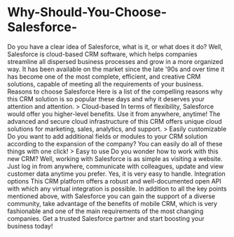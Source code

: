 # Why-Should-You-Choose-Salesforce-
Do you have a clear idea of ​​Salesforce, what is it, or what does it do? Well, Salesforce is cloud-based CRM software, which helps companies streamline all dispersed business processes and grow in a more organized way. It has been available on the market since the late '90s and over time it has become one of the most complete, efficient, and creative CRM solutions, capable of meeting all the requirements of your business.  Reasons to choose Salesforce  Here is a list of the compelling reasons why this CRM solution is so popular these days and why it deserves your attention and attention.  > Cloud-based  In terms of flexibility, Salesforce would offer you higher-level benefits. Use it from anywhere, anytime! The advanced and secure cloud infrastructure of this CRM offers unique cloud solutions for marketing, sales, analytics, and support.  > Easily customizable  Do you want to add additional fields or modules to your CRM solution according to the expansion of the company? You can easily do all of these things with one click!  > Easy to use  Do you wonder how to work with this new CRM? Well, working with Salesforce is as simple as visiting a website. Just log in from anywhere, communicate with colleagues, update and view customer data anytime you prefer. Yes, it is very easy to handle.  Integration options  This CRM platform offers a robust and well-documented open API with which any virtual integration is possible.  In addition to all the key points mentioned above, with Salesforce you can gain the support of a diverse community, take advantage of the benefits of mobile CRM, which is very fashionable and one of the main requirements of the most changing companies. Get a trusted Salesforce partner and start boosting your business today!
